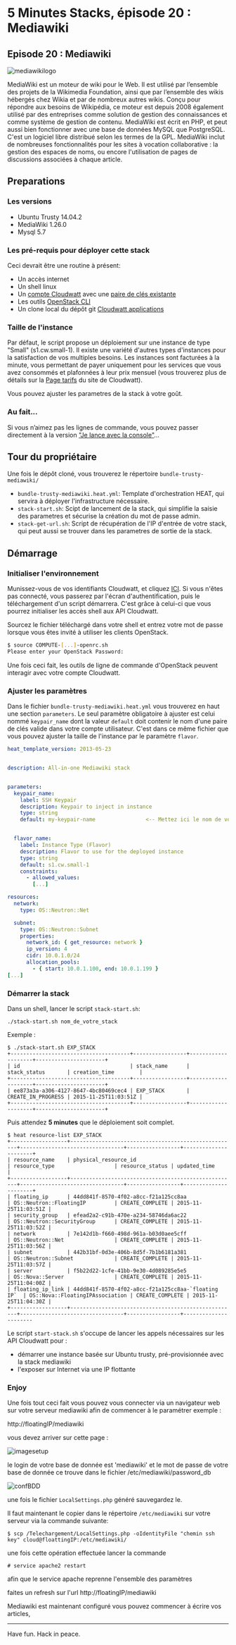 # 5 Minutes Stacks, épisode 20 : Mediawiki #

## Episode 20 : Mediawiki

![mediawikilogo](https://upload.wikimedia.org/wikipedia/commons/0/01/MediaWiki-smaller-logo.png)

MediaWiki est un moteur de wiki pour le Web. Il est utilisé par l’ensemble des projets de la Wikimedia Foundation, ainsi que par l’ensemble des wikis hébergés chez Wikia et par de nombreux autres wikis. Conçu pour répondre aux besoins de Wikipédia, ce moteur est depuis 2008 également utilisé par des entreprises comme solution de gestion des connaissances et comme système de gestion de contenu.
MediaWiki est écrit en PHP, et peut aussi bien fonctionner avec une base de données MySQL que PostgreSQL. C'est un logiciel libre distribué selon les termes de la GPL.
MediaWiki inclut de nombreuses fonctionnalités pour les sites à vocation collaborative : la gestion des espaces de noms, ou encore l'utilisation de pages de discussions associées à chaque article.

## Preparations

### Les versions
 - Ubuntu Trusty 14.04.2
 - MediaWiki 1.26.0
 - Mysql  5.7

### Les pré-requis pour déployer cette stack
Ceci devrait être une routine à présent:

* Un accès internet
* Un shell linux
* Un [compte Cloudwatt](https://www.cloudwatt.com/cockpit/#/create-contact) avec une [ paire de clés existante](https://console.cloudwatt.com/project/access_and_security/?tab=access_security_tabs__keypairs_tab)
* Les outils [OpenStack CLI](http://docs.openstack.org/cli-reference/content/install_clients.html)
* Un clone local du dépôt git [Cloudwatt applications](https://github.com/cloudwatt/applications)

### Taille de l'instance
Par défaut, le script propose un déploiement sur une instance de type "Small" (s1.cw.small-1). Il
existe une variété d'autres types d'instances pour la satisfaction de vos multiples besoins. Les instances sont facturées à la minute, vous permettant de payer uniquement pour les services que vous avez consommés et plafonnées à leur prix mensuel (vous trouverez plus de détails sur la [Page tarifs](https://www.cloudwatt.com/fr/produits/tarifs.html) du site de Cloudwatt).

Vous pouvez ajuster les parametres de la stack à votre goût.

### Au fait...

Si vous n’aimez pas les lignes de commande, vous pouvez passer directement à la version ["Je lance avec la console"](#console)...

## Tour du propriétaire

Une fois le dépôt cloné, vous trouverez le répertoire `bundle-trusty-mediawiki/`

* `bundle-trusty-mediawiki.heat.yml`: Template d'orchestration HEAT, qui servira à déployer l'infrastructure nécessaire.
* `stack-start.sh`: Scipt de lancement de la stack, qui simplifie la saisie des parametres et sécurise la création du mot de passe admin.
* `stack-get-url.sh`: Script de récupération de l'IP d'entrée de votre stack, qui peut aussi se trouver dans les parametres de sortie de la stack.

## Démarrage

### Initialiser l'environnement

Munissez-vous de vos identifiants Cloudwatt, et cliquez [ICI](https://console.cloudwatt.com/project/access_and_security/api_access/openrc/).
Si vous n'êtes pas connecté, vous passerez par l'écran d'authentification, puis le téléchargement d'un script démarrera. C'est grâce à celui-ci que vous pourrez initialiser les accès shell aux API Cloudwatt.

Sourcez le fichier téléchargé dans votre shell et entrez votre mot de passe lorsque vous êtes invité à utiliser les clients OpenStack.

~~~ bash
$ source COMPUTE-[...]-openrc.sh
Please enter your OpenStack Password:

~~~

Une fois ceci fait, les outils de ligne de commande d'OpenStack peuvent interagir avec votre compte Cloudwatt.


### Ajuster les paramètres

Dans le fichier `bundle-trusty-mediawiki.heat.yml` vous trouverez en haut une section `parameters`. Le seul paramètre obligatoire à ajuster
est celui nommé `keypair_name` dont la valeur `default` doit contenir le nom d'une paire de clés valide dans votre compte utilisateur.
C'est dans ce même fichier que vous pouvez ajuster la taille de l'instance par le paramètre `flavor`.

~~~ yaml
heat_template_version: 2013-05-23


description: All-in-one Mediawiki stack


parameters:
  keypair_name:
    label: SSH Keypair
    description: Keypair to inject in instance
    type: string
    default: my-keypair-name                <-- Mettez ici le nom de votre keypair


  flavor_name:
    label: Instance Type (Flavor)
    description: Flavor to use for the deployed instance
    type: string
    default: s1.cw.small-1
    constraints:
      - allowed_values:
        [...]

resources:
  network:
    type: OS::Neutron::Net

  subnet:
    type: OS::Neutron::Subnet
    properties:
      network_id: { get_resource: network }
      ip_version: 4
      cidr: 10.0.1.0/24
      allocation_pools:
        - { start: 10.0.1.100, end: 10.0.1.199 }
[...]
~~~

<a name="startup" />

### Démarrer la stack

Dans un shell, lancer le script `stack-start.sh`:

~~~
./stack-start.sh nom_de_votre_stack
~~~

Exemple :

```
$ ./stack-start.sh EXP_STACK
+--------------------------------------+-----------------+--------------------+----------------------+
| id                                   | stack_name      | stack_status       | creation_time        |
+--------------------------------------+-----------------+--------------------+----------------------+
| ee873a3a-a306-4127-8647-4bc80469cec4 | EXP_STACK       | CREATE_IN_PROGRESS | 2015-11-25T11:03:51Z |
+--------------------------------------+-----------------+--------------------+----------------------+
```

Puis attendez **5 minutes** que le déploiement soit complet.


```
$ heat resource-list EXP_STACK
+------------------+-----------------------------------------------------+---------------------------------+-----------------+----------------------+
| resource_name    | physical_resource_id                                | resource_type                   | resource_status | updated_time         |
+------------------+-----------------------------------------------------+---------------------------------+-----------------+----------------------+
| floating_ip      | 44dd841f-8570-4f02-a8cc-f21a125cc8aa                | OS::Neutron::FloatingIP         | CREATE_COMPLETE | 2015-11-25T11:03:51Z |
| security_group   | efead2a2-c91b-470e-a234-58746da6ac22                | OS::Neutron::SecurityGroup      | CREATE_COMPLETE | 2015-11-25T11:03:52Z |
| network          | 7e142d1b-f660-498d-961a-b03d0aee5cff                | OS::Neutron::Net                | CREATE_COMPLETE | 2015-11-25T11:03:56Z |
| subnet           | 442b31bf-0d3e-406b-8d5f-7b1b6181a381                | OS::Neutron::Subnet             | CREATE_COMPLETE | 2015-11-25T11:03:57Z |
| server           | f5b22d22-1cfe-41bb-9e30-4d089285e5e5                | OS::Nova::Server                | CREATE_COMPLETE | 2015-11-25T11:04:00Z |
| floating_ip_link | 44dd841f-8570-4f02-a8cc-f21a125cc8aa-`floating IP`  | OS::Nova::FloatingIPAssociation | CREATE_COMPLETE | 2015-11-25T11:04:30Z |
+------------------+-----------------------------------------------------+---------------------------------+-----------------+----------------------
```

Le script `start-stack.sh` s'occupe de lancer les appels nécessaires sur les API Cloudwatt pour :

* démarrer une instance basée sur Ubuntu trusty, pré-provisionnée avec la stack mediawiki
* l'exposer sur Internet via une IP flottante

### Enjoy

Une fois tout ceci fait vous pouvez vous connecter via un navigateur web sur votre serveur mediawiki afin de commencer à le paramétrer
exemple :

http://floatingIP/mediawiki

vous devez arriver sur cette page :

![imagesetup](https://www.siteground.com/img/knox/tutorials/uploaded_images/images/mediawiki/new/image1.jpg)

le login de votre base de donnée est 'mediawiki' et le mot de passe de votre base de donnée ce trouve dans le fichier /etc/mediawiki/password_db

![confBDD](https://www.siteground.com/img/knox/tutorials/uploaded_images/images/mediawiki/new/inst3.jpg)

une fois le fichier `LocalSettings.php` généré sauvegardez le.

Il faut maintenant le copier dans le répertoire `/etc/mediawiki` sur votre serveur via la commande suivante:

```
$ scp /Telechargement/LocalSettings.php -oIdentityFile "chemin ssh key" cloud@floattingIP:/etc/mediawiki/
```

une fois cette opération effectuée lancer la commande

```
# service apache2 restart
```

afin que le service apache reprenne l'ensemble des paramètres

faites un refresh sur l'url http://floatingIP/mediawiki

Mediawiki est maintenant configuré vous pouvez commencer à écrire vos articles,

-----
Have fun. Hack in peace.
